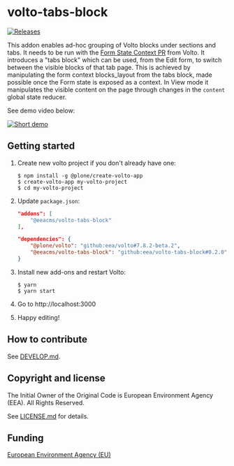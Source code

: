 # volto-tabs-block

[![Releases](https://img.shields.io/github/v/release/eea/volto-tabs-block)](https://github.com/eea/volto-tabs-block/releases)

This addon enables ad-hoc grouping of Volto blocks under sections and tabs. It needs to be run with the [Form State Context PR](https://github.com/plone/volto/pull/1711) from Volto. It introduces a "tabs block" which can be used, from the Edit form, to switch between the visible blocks of that tab page. This is achieved by manipulating the form context blocks_layout from the tabs block, made possible once the Form state is exposed as a context. In View mode it manipulates the visible content on the page through changes in the `content` global state reducer.

See demo video below:

[![Short demo](https://img.youtube.com/vi/iTaPsWLGTSQ/0.jpg)](https://www.youtube.com/watch?v=iTaPsWLGTSQ)

## Getting started

1. Create new volto project if you don't already have one:
    ```
    $ npm install -g @plone/create-volto-app
    $ create-volto-app my-volto-project
    $ cd my-volto-project
    ```

1. Update `package.json`:
    ``` JSON
    "addons": [
        "@eeacms/volto-tabs-block"
    ],

    "dependencies": {
        "@plone/volto": "github:eea/volto#7.8.2-beta.2",
        "@eeacms/volto-tabs-block": "github:eea/volto-tabs-block#0.2.0"
    }
    ```

1. Install new add-ons and restart Volto:
    ```
    $ yarn
    $ yarn start
    ```

1. Go to http://localhost:3000

1. Happy editing!

## How to contribute

See [DEVELOP.md](docs/DEVELOP.md).

## Copyright and license

The Initial Owner of the Original Code is European Environment Agency (EEA).
All Rights Reserved.

See [LICENSE.md](docs/LICENSE.md) for details.

## Funding

[European Environment Agency (EU)](http://eea.europa.eu)
